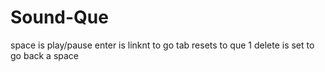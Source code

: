 # Sound-Que
space is play/pause
enter is linknt to go
tab resets to que 1
delete is set to go back a space

